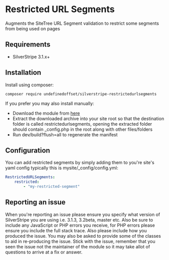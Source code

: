 Restricted URL Segments
=================
Augments the SiteTree URL Segment validation to restrict some segments from being used on pages

## Requirements
* SilverStripe 3.1.x+

## Installation
Install using composer:
```
composer require undefinedoffset/silverstripe-restrictedurlsegments
```

If you prefer you may also install manually:
* Download the module from [here](https://github.com/UndefinedOffset/silverstripe-restrictedurlsegments/archive/master.zip)
* Extract the downloaded archive into your site root so that the destination folder is called restrictedurlsegments, opening the extracted folder should contain _config.php in the root along with other files/folders
* Run dev/build?flush=all to regenerate the manifest

## Configuration
You can add restricted segments by simply adding them to you're site's yaml config typically this is mysite/_config/config.yml:

```yml
RestrictedURLSegments:
    restricted:
        - "my-restricted-segment"
```



## Reporting an issue
When you're reporting an issue please ensure you specify what version of SilverStripe you are using i.e. 3.1.3, 3.2beta, master etc. Also be sure to include any JavaScript or PHP errors you receive, for PHP errors please ensure you include the full stack trace. Also please include how you produced the issue. You may also be asked to provide some of the classes to aid in re-producing the issue. Stick with the issue, remember that you seen the issue not the maintainer of the module so it may take allot of questions to arrive at a fix or answer.
